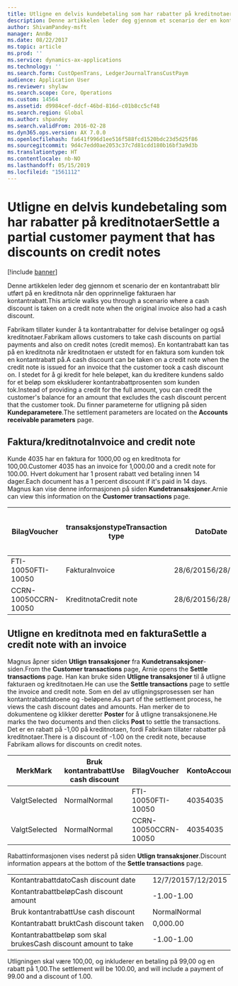 ```yaml
---
title: Utligne en delvis kundebetaling som har rabatter på kreditnotaer
description: Denne artikkelen leder deg gjennom et scenario der en kontantrabatt blir utført på en kreditnota når den opprinnelige fakturaen har kontantrabatt.
author: ShivamPandey-msft
manager: AnnBe
ms.date: 08/22/2017
ms.topic: article
ms.prod: ''
ms.service: dynamics-ax-applications
ms.technology: ''
ms.search.form: CustOpenTrans, LedgerJournalTransCustPaym
audience: Application User
ms.reviewer: shylaw
ms.search.scope: Core, Operations
ms.custom: 14564
ms.assetid: d9984cef-ddcf-46bd-816d-c01b8cc5cf48
ms.search.region: Global
ms.author: shpandey
ms.search.validFrom: 2016-02-28
ms.dyn365.ops.version: AX 7.0.0
ms.openlocfilehash: fa641f996d1ee516f588fcd1520bdc23d5d25f86
ms.sourcegitcommit: 9d4c7edd0ae2053c37c7d81cdd180b16bf3a9d3b
ms.translationtype: HT
ms.contentlocale: nb-NO
ms.lasthandoff: 05/15/2019
ms.locfileid: "1561112"
---
```

# <a name="settle-a-partial-customer-payment-that-has-discounts-on-credit-notes"></a><span data-ttu-id="ab0f7-103">Utligne en delvis kundebetaling som har rabatter på kreditnotaer</span><span class="sxs-lookup"><span data-stu-id="ab0f7-103">Settle a partial customer payment that has discounts on credit notes</span></span>

[!include [banner](../includes/banner.md)]

<span data-ttu-id="ab0f7-104">Denne artikkelen leder deg gjennom et scenario der en kontantrabatt blir utført på en kreditnota når den opprinnelige fakturaen har kontantrabatt.</span><span class="sxs-lookup"><span data-stu-id="ab0f7-104">This article walks you through a scenario where a cash discount is taken on a credit note when the original invoice also had a cash discount.</span></span> 

<span data-ttu-id="ab0f7-105">Fabrikam tillater kunder å ta kontantrabatter for delvise betalinger og også kreditnotaer.</span><span class="sxs-lookup"><span data-stu-id="ab0f7-105">Fabrikam allows customers to take cash discounts on partial payments and also on credit notes (credit memos).</span></span> <span data-ttu-id="ab0f7-106">En kontantrabatt kan tas på en kreditnota når kreditnotaen er utstedt for en faktura som kunden tok en kontantrabatt på.</span><span class="sxs-lookup"><span data-stu-id="ab0f7-106">A cash discount can be taken on a credit note when the credit note is issued for an invoice that the customer took a cash discount on.</span></span> <span data-ttu-id="ab0f7-107">I stedet for å gi kredit for hele beløpet, kan du kreditere kundens saldo for et beløp som ekskluderer kontantrabattprosenten som kunden tok.</span><span class="sxs-lookup"><span data-stu-id="ab0f7-107">Instead of providing a credit for the full amount, you can credit the customer's balance for an amount that excludes the cash discount percent that the customer took.</span></span> <span data-ttu-id="ab0f7-108">Du finner parameterne for utligning på siden **Kundeparametere**.</span><span class="sxs-lookup"><span data-stu-id="ab0f7-108">The settlement parameters are located on the **Accounts receivable parameters** page.</span></span>

## <a name="invoice-and-credit-note"></a><span data-ttu-id="ab0f7-109">Faktura/kreditnota</span><span class="sxs-lookup"><span data-stu-id="ab0f7-109">Invoice and credit note</span></span>
<span data-ttu-id="ab0f7-110">Kunde 4035 har en faktura for 1000,00 og en kreditnota for 100,00.</span><span class="sxs-lookup"><span data-stu-id="ab0f7-110">Customer 4035 has an invoice for 1,000.00 and a credit note for 100.00.</span></span> <span data-ttu-id="ab0f7-111">Hvert dokument har 1 prosent rabatt ved betaling innen 14 dager.</span><span class="sxs-lookup"><span data-stu-id="ab0f7-111">Each document has a 1 percent discount if it's paid in 14 days.</span></span> <span data-ttu-id="ab0f7-112">Magnus kan vise denne informasjonen på siden **Kundetransaksjoner**.</span><span class="sxs-lookup"><span data-stu-id="ab0f7-112">Arnie can view this information on the **Customer transactions** page.</span></span>

| <span data-ttu-id="ab0f7-113">Bilag</span><span class="sxs-lookup"><span data-stu-id="ab0f7-113">Voucher</span></span>    | <span data-ttu-id="ab0f7-114">transaksjonstype</span><span class="sxs-lookup"><span data-stu-id="ab0f7-114">Transaction type</span></span> | <span data-ttu-id="ab0f7-115">Dato</span><span class="sxs-lookup"><span data-stu-id="ab0f7-115">Date</span></span>      | <span data-ttu-id="ab0f7-116">Faktura</span><span class="sxs-lookup"><span data-stu-id="ab0f7-116">Invoice</span></span>  | <span data-ttu-id="ab0f7-117">Beløp i transaksjonsvaluta, debet</span><span class="sxs-lookup"><span data-stu-id="ab0f7-117">Amount in transaction currency debit</span></span> | <span data-ttu-id="ab0f7-118">Beløp i transaksjonsvaluta, kredit</span><span class="sxs-lookup"><span data-stu-id="ab0f7-118">Amount in transaction currency credit</span></span> | <span data-ttu-id="ab0f7-119">Saldo</span><span class="sxs-lookup"><span data-stu-id="ab0f7-119">Balance</span></span>  | <span data-ttu-id="ab0f7-120">Valuta</span><span class="sxs-lookup"><span data-stu-id="ab0f7-120">Currency</span></span> |
|------------|------------------|-----------|----------|--------------------------------------|---------------------------------------|----------|----------|
| <span data-ttu-id="ab0f7-121">FTI-10050</span><span class="sxs-lookup"><span data-stu-id="ab0f7-121">FTI-10050</span></span>  | <span data-ttu-id="ab0f7-122">Faktura</span><span class="sxs-lookup"><span data-stu-id="ab0f7-122">Invoice</span></span>          | <span data-ttu-id="ab0f7-123">28/6/2015</span><span class="sxs-lookup"><span data-stu-id="ab0f7-123">6/28/2015</span></span> | <span data-ttu-id="ab0f7-124">10050</span><span class="sxs-lookup"><span data-stu-id="ab0f7-124">10050</span></span>    | <span data-ttu-id="ab0f7-125">1 000,00</span><span class="sxs-lookup"><span data-stu-id="ab0f7-125">1,000.00</span></span>                             |                                       | <span data-ttu-id="ab0f7-126">1 000,00</span><span class="sxs-lookup"><span data-stu-id="ab0f7-126">1,000.00</span></span> | <span data-ttu-id="ab0f7-127">USD</span><span class="sxs-lookup"><span data-stu-id="ab0f7-127">USD</span></span>      |
| <span data-ttu-id="ab0f7-128">CCRN-10050</span><span class="sxs-lookup"><span data-stu-id="ab0f7-128">CCRN-10050</span></span> | <span data-ttu-id="ab0f7-129">Kreditnota</span><span class="sxs-lookup"><span data-stu-id="ab0f7-129">Credit note</span></span>      | <span data-ttu-id="ab0f7-130">28/6/2015</span><span class="sxs-lookup"><span data-stu-id="ab0f7-130">6/28/2015</span></span> | <span data-ttu-id="ab0f7-131">K-10050</span><span class="sxs-lookup"><span data-stu-id="ab0f7-131">CR-10050</span></span> |                                      | <span data-ttu-id="ab0f7-132">100,00</span><span class="sxs-lookup"><span data-stu-id="ab0f7-132">100.00</span></span>                                | <span data-ttu-id="ab0f7-133">-100,00</span><span class="sxs-lookup"><span data-stu-id="ab0f7-133">-100.00</span></span>  | <span data-ttu-id="ab0f7-134">USD</span><span class="sxs-lookup"><span data-stu-id="ab0f7-134">USD</span></span>      |

## <a name="settle-a-credit-note-with-an-invoice"></a><span data-ttu-id="ab0f7-135">Utligne en kreditnota med en faktura</span><span class="sxs-lookup"><span data-stu-id="ab0f7-135">Settle a credit note with an invoice</span></span>
<span data-ttu-id="ab0f7-136">Magnus åpner siden **Utlign transaksjoner** fra **Kundetransaksjoner**-siden.</span><span class="sxs-lookup"><span data-stu-id="ab0f7-136">From the **Customer transactions** page, Arnie opens the **Settle transactions** page.</span></span> <span data-ttu-id="ab0f7-137">Han kan bruke siden **Utligne transaksjoner** til å utligne fakturaen og kreditnotaen.</span><span class="sxs-lookup"><span data-stu-id="ab0f7-137">He can use the **Settle transactions** page to settle the invoice and credit note.</span></span> <span data-ttu-id="ab0f7-138">Som en del av utligningsprosessen ser han kontantrabattdatoene og -beløpene.</span><span class="sxs-lookup"><span data-stu-id="ab0f7-138">As part of the settlement process, he views the cash discount dates and amounts.</span></span> <span data-ttu-id="ab0f7-139">Han merker de to dokumentene og klikker deretter **Poster** for å utligne transaksjonene.</span><span class="sxs-lookup"><span data-stu-id="ab0f7-139">He marks the two documents and then clicks **Post** to settle the transactions.</span></span> <span data-ttu-id="ab0f7-140">Det er en rabatt på -1,00 på kreditnotaen, fordi Fabrikam tillater rabatter på kreditnotaer.</span><span class="sxs-lookup"><span data-stu-id="ab0f7-140">There is a discount of -1.00 on the credit note, because Fabrikam allows for discounts on credit notes.</span></span>

| <span data-ttu-id="ab0f7-141">Merk</span><span class="sxs-lookup"><span data-stu-id="ab0f7-141">Mark</span></span>     | <span data-ttu-id="ab0f7-142">Bruk kontantrabatt</span><span class="sxs-lookup"><span data-stu-id="ab0f7-142">Use cash discount</span></span> | <span data-ttu-id="ab0f7-143">Bilag</span><span class="sxs-lookup"><span data-stu-id="ab0f7-143">Voucher</span></span>    | <span data-ttu-id="ab0f7-144">Konto</span><span class="sxs-lookup"><span data-stu-id="ab0f7-144">Account</span></span> | <span data-ttu-id="ab0f7-145">Dato</span><span class="sxs-lookup"><span data-stu-id="ab0f7-145">Date</span></span>      | <span data-ttu-id="ab0f7-146">Forfallsdato</span><span class="sxs-lookup"><span data-stu-id="ab0f7-146">Due date</span></span>  | <span data-ttu-id="ab0f7-147">Faktura</span><span class="sxs-lookup"><span data-stu-id="ab0f7-147">Invoice</span></span>  | <span data-ttu-id="ab0f7-148">Beløp i transaksjonsvaluta</span><span class="sxs-lookup"><span data-stu-id="ab0f7-148">Amount in transaction currency</span></span> | <span data-ttu-id="ab0f7-149">Valuta</span><span class="sxs-lookup"><span data-stu-id="ab0f7-149">Currency</span></span> | <span data-ttu-id="ab0f7-150">Beløp som skal utlignes</span><span class="sxs-lookup"><span data-stu-id="ab0f7-150">Amount to settle</span></span> |
|----------|-------------------|------------|---------|-----------|-----------|----------|--------------------------------|----------|------------------|
| <span data-ttu-id="ab0f7-151">Valgt</span><span class="sxs-lookup"><span data-stu-id="ab0f7-151">Selected</span></span> | <span data-ttu-id="ab0f7-152">Normal</span><span class="sxs-lookup"><span data-stu-id="ab0f7-152">Normal</span></span>            | <span data-ttu-id="ab0f7-153">FTI-10050</span><span class="sxs-lookup"><span data-stu-id="ab0f7-153">FTI-10050</span></span>  | <span data-ttu-id="ab0f7-154">4035</span><span class="sxs-lookup"><span data-stu-id="ab0f7-154">4035</span></span>    | <span data-ttu-id="ab0f7-155">28/6/2015</span><span class="sxs-lookup"><span data-stu-id="ab0f7-155">6/28/2015</span></span> | <span data-ttu-id="ab0f7-156">28/7/2015</span><span class="sxs-lookup"><span data-stu-id="ab0f7-156">7/28/2015</span></span> | <span data-ttu-id="ab0f7-157">10050</span><span class="sxs-lookup"><span data-stu-id="ab0f7-157">10050</span></span>    | <span data-ttu-id="ab0f7-158">1 000,00</span><span class="sxs-lookup"><span data-stu-id="ab0f7-158">1,000.00</span></span>                       | <span data-ttu-id="ab0f7-159">USD</span><span class="sxs-lookup"><span data-stu-id="ab0f7-159">USD</span></span>      | <span data-ttu-id="ab0f7-160">990.00</span><span class="sxs-lookup"><span data-stu-id="ab0f7-160">990.00</span></span>           |
| <span data-ttu-id="ab0f7-161">Valgt</span><span class="sxs-lookup"><span data-stu-id="ab0f7-161">Selected</span></span> | <span data-ttu-id="ab0f7-162">Normal</span><span class="sxs-lookup"><span data-stu-id="ab0f7-162">Normal</span></span>            | <span data-ttu-id="ab0f7-163">CCRN-10050</span><span class="sxs-lookup"><span data-stu-id="ab0f7-163">CCRN-10050</span></span> | <span data-ttu-id="ab0f7-164">4035</span><span class="sxs-lookup"><span data-stu-id="ab0f7-164">4035</span></span>    | <span data-ttu-id="ab0f7-165">28/6/2015</span><span class="sxs-lookup"><span data-stu-id="ab0f7-165">6/28/2015</span></span> | <span data-ttu-id="ab0f7-166">28/7/2015</span><span class="sxs-lookup"><span data-stu-id="ab0f7-166">7/28/2015</span></span> | <span data-ttu-id="ab0f7-167">K-10050</span><span class="sxs-lookup"><span data-stu-id="ab0f7-167">CR-10050</span></span> | <span data-ttu-id="ab0f7-168">-100,00</span><span class="sxs-lookup"><span data-stu-id="ab0f7-168">-100.00</span></span>                        | <span data-ttu-id="ab0f7-169">USD</span><span class="sxs-lookup"><span data-stu-id="ab0f7-169">USD</span></span>      | <span data-ttu-id="ab0f7-170">-99.00</span><span class="sxs-lookup"><span data-stu-id="ab0f7-170">-99.00</span></span>           |

<span data-ttu-id="ab0f7-171">Rabattinformasjonen vises nederst på siden **Utlign transaksjoner**.</span><span class="sxs-lookup"><span data-stu-id="ab0f7-171">Discount information appears at the bottom of the **Settle transactions** page.</span></span>

|                              |           |
|------------------------------|-----------|
| <span data-ttu-id="ab0f7-172">Kontantrabattdato</span><span class="sxs-lookup"><span data-stu-id="ab0f7-172">Cash discount date</span></span>           | <span data-ttu-id="ab0f7-173">12/7/2015</span><span class="sxs-lookup"><span data-stu-id="ab0f7-173">7/12/2015</span></span> |
| <span data-ttu-id="ab0f7-174">Kontantrabattbeløp</span><span class="sxs-lookup"><span data-stu-id="ab0f7-174">Cash discount amount</span></span>         | <span data-ttu-id="ab0f7-175">-1.00</span><span class="sxs-lookup"><span data-stu-id="ab0f7-175">-1.00</span></span>     |
| <span data-ttu-id="ab0f7-176">Bruk kontantrabatt</span><span class="sxs-lookup"><span data-stu-id="ab0f7-176">Use cash discount</span></span>            | <span data-ttu-id="ab0f7-177">Normal</span><span class="sxs-lookup"><span data-stu-id="ab0f7-177">Normal</span></span>    |
| <span data-ttu-id="ab0f7-178">Kontantrabatt brukt</span><span class="sxs-lookup"><span data-stu-id="ab0f7-178">Cash discount taken</span></span>          | <span data-ttu-id="ab0f7-179">0,00</span><span class="sxs-lookup"><span data-stu-id="ab0f7-179">0.00</span></span>      |
| <span data-ttu-id="ab0f7-180">Kontantrabattbeløp som skal brukes</span><span class="sxs-lookup"><span data-stu-id="ab0f7-180">Cash discount amount to take</span></span> | <span data-ttu-id="ab0f7-181">-1.00</span><span class="sxs-lookup"><span data-stu-id="ab0f7-181">-1.00</span></span>     |

<span data-ttu-id="ab0f7-182">Utligningen skal være 100,00, og inkluderer en betaling på 99,00 og en rabatt på 1,00.</span><span class="sxs-lookup"><span data-stu-id="ab0f7-182">The settlement will be 100.00, and will include a payment of 99.00 and a discount of 1.00.</span></span>



